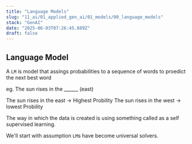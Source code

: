 ```yaml
---
title: "Language Models"
slug: "11_ai/01_applied_gen_ai/01_models/00_language_models"
stack: "GenAI"
date: "2025-06-03T07:26:45.889Z"
draft: false
---
```


## Language Model

A `LM` is model that assings probabilities to a sequence of words to proedict the next best word

eg. The sun rises in the \_\_\_\_\_\_ (east)

The sun rises in the east -> Highest Probility
The sun rises in the west -> lowest Probility

The way in which the data is created is using something called as a self supervised learning.

We'll start with assumption `LM`s have become universal solvers.